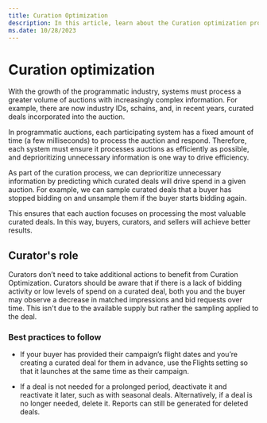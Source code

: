 ```yaml
---
title: Curation Optimization
description: In this article, learn about the Curation optimization process in detail.
ms.date: 10/28/2023
---
```


# Curation optimization

With the growth of the programmatic industry, systems must process a greater volume of auctions with increasingly complex information. For example, there are now industry IDs, schains, and, in recent years, curated deals incorporated into the auction.

In programmatic auctions, each participating system has a fixed amount of time (a few milliseconds) to process the auction and respond. Therefore, each system must ensure it processes auctions as efficiently as possible, and deprioritizing unnecessary information is one way to drive efficiency.

As part of the curation process, we can deprioritize unnecessary information by predicting which curated deals will drive spend in a given auction. For example, we can sample curated deals that a buyer has stopped bidding on and unsample them if the buyer starts bidding again.

This ensures that each auction focuses on processing the most valuable curated deals. In this way, buyers, curators, and sellers will achieve better results.

## Curator's role

Curators don’t need to take additional actions to benefit from Curation Optimization. Curators should be aware that if there is a lack of bidding activity or low levels of spend on a curated deal, both you and the buyer may observe a decrease in matched impressions and bid requests over time. This isn't due to the available supply but rather the sampling applied to the deal.

### Best practices to follow

- If your buyer has provided their campaign’s flight dates and you’re creating a curated deal for them in advance, use the Flights setting so that it launches at the same time as their campaign.

- If a deal is not needed for a prolonged period, deactivate it and reactivate it later, such as with seasonal deals. Alternatively, if a deal is no longer needed, delete it. Reports can still be generated for deleted deals.
